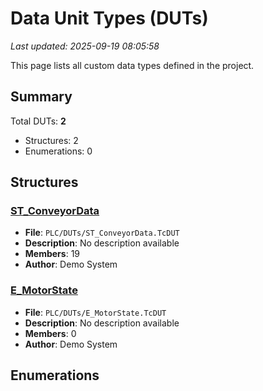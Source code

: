 # Data Unit Types (DUTs)

*Last updated: 2025-09-19 08:05:58*

This page lists all custom data types defined in the project.

## Summary

Total DUTs: **2**


- Structures: 2
- Enumerations: 0

## Structures

### [ST_ConveyorData](DUT-ST_ConveyorData.md)
- **File**: `PLC/DUTs/ST_ConveyorData.TcDUT`
- **Description**: No description available
- **Members**: 19
- **Author**: Demo System

### [E_MotorState](DUT-E_MotorState.md)
- **File**: `PLC/DUTs/E_MotorState.TcDUT`
- **Description**: No description available
- **Members**: 0
- **Author**: Demo System


## Enumerations

